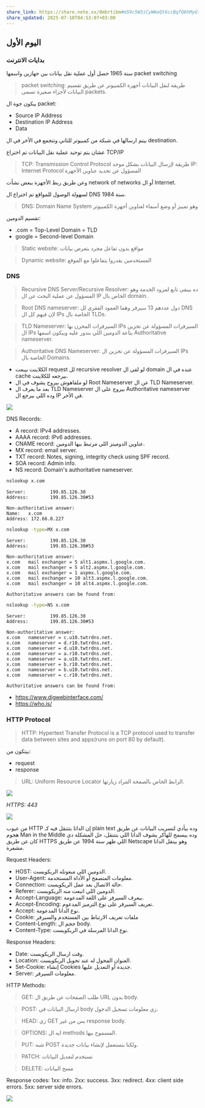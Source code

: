 ```yaml
---
share_link: https://share.note.sx/0mbrtibm#m59c5W3iCyWWaQt6ccBqfQ6hMyGt9W+CfVi4Qyvg7dk
share_updated: 2025-07-10T04:53:07+03:00
---
```



## اليوم الأول
### بدايات الانترنت
سنة 1965 حصل أول عملية نقل بيانات بين جهازين واسمها packet switching

>packet switching: طريقة لنقل البيانات أجهزة الكمبيوتر عن طريق تقسيم البيانات لأجزاء صغيرة تسمى packets.

بيكون جوة ال packet:
- Source IP Address
- Destination IP Address
- Data

بيتم ارسالها في شبكة من كمبيوتر للتاني وتتجمع في الأخر في ال destination.

عشان يتم توحيد عملية نقل البيانات تم اختراع TCP/IP 

>TCP: Transmission Control Protocol طريقة لإرسال البيانات بشكل موحد
>IP: Internet Protocol المسؤول عن تحديد عناوين الأجهزة

وعن طريق ربط الأجهزة ببعض نشأت network of networks أو ال Internet.

لسهولة الوصول للمواقع تم اختراع ال DNS سنة 1984.

>DNS: Domain Name System وهو تمييز أو وضع أسماء لعناوين أجهزة الكمبيوتر

تقسيم الدومين: 
- .com = Top-Level Domain = TLD
- google = Second-level Domain

> Static website: مواقع بدون تفاعل مجرد بتعرض بيانات

> Dynamic website: المستخدمين يقدروا يتفاعلوا مع الموقع 

### DNS

>Recursive DNS Server/Recursive Resolver:
> ده بيبقى تابع لمزود الخدمة وهو المسؤول عن عملية البحث عن ال IP الخاص بال domain.

>Root DNS nameserver: 
>دول عددهم 13 سيرفر وهما العمود الفقري لل DNS لإن فيهم كل ال IPs الخاصة بال TLDs.
>

>TLD Nameserver: 
>السيرفرات المخزن بها IPs السيرفرات المسؤولة عن تخزين ال IPs بتاعة الدومين اللي بندور عليه وبيكون اسمها Authoritative nameserver.

>Authoritative DNS Nameserver:
>السيرفرات المسؤولة عن تخزين ال IPs الخاصة بال Domains.


- الكلاينت بيبعت request لل recursive resolver لو لقى ال domain عنده في ال cache بيرجعه للكلاينت.
- لو ملقاهوش بيروح يشوف في ال Root Nameserver عن ال TLD Nameserver.
- بعد ما يعرف ال TLD Nameserver بيروح على ال Authoritative nameserver وده اللي بيرجع ال IP في الأخر.


![](https://cdn.imgchest.com/files/y8xcnkjp5w4.png)

DNS Records:
- A record: IPv4 addresses.
- AAAA record: IPv6 addresses.
- CNAME record: عناوين الدومينز اللي مرتبط بيها الدومين.
- MX record: email server.
- TXT record: Notes, signing, integrity check using SPF record.
- SOA record: Admin info.
- NS record: Domain's authoritative nameserver.

```sh
nslookup x.com
```

```
Server:         199.85.126.30
Address:        199.85.126.30#53

Non-authoritative answer:
Name:   x.com
Address: 172.66.0.227
```


```sh
nslookup -type=MX x.com
```

```
Server:         199.85.126.30
Address:        199.85.126.30#53

Non-authoritative answer:
x.com   mail exchanger = 5 alt1.aspmx.l.google.com.
x.com   mail exchanger = 5 alt2.aspmx.l.google.com.
x.com   mail exchanger = 1 aspmx.l.google.com.
x.com   mail exchanger = 10 alt3.aspmx.l.google.com.
x.com   mail exchanger = 10 alt4.aspmx.l.google.com.

Authoritative answers can be found from:
```


```sh
nslookup -type=NS x.com
```


```
Server:         199.85.126.30
Address:        199.85.126.30#53

Non-authoritative answer:
x.com   nameserver = c.u10.twtrdns.net.
x.com   nameserver = d.r10.twtrdns.net.
x.com   nameserver = d.u10.twtrdns.net.
x.com   nameserver = a.r10.twtrdns.net.
x.com   nameserver = a.u10.twtrdns.net.
x.com   nameserver = b.r10.twtrdns.net.
x.com   nameserver = b.u10.twtrdns.net.
x.com   nameserver = c.r10.twtrdns.net.

Authoritative answers can be found from:
```

- https://www.digwebinterface.com/
- https://who.is/



### HTTP Protocol

>HTTP: Hypertext Transfer Protocol is a TCP protocol used to transfer data between sites and apps(runs on port 80 by default).

بيتكون من:
- request
- response

>URL: Uniform Resource Locator 
>الرابط الخاص بالصفحة المراد زيارتها.

![](https://cdn.imgchest.com/files/yq9c3ewe3e4.png)

*HTTPS: 443*

![](https://cdn.imgchest.com/files/4jdcvjljzb4.png)


من عيوب HTTP إن الداتا بتتنقل فيه كـ plain text وده بيأدي لتسريب البيانات عن طريق هجوم Man in the Middle وده بيسمح للهاكر يشوف الداتا اللي بتتنقل، حل المشكلة دي كان عن طريق HTTPS اللي ظهر سنة 1994 عن طريق Netscape وهو بينقل الداتا مشفرة.

Request Headers:
- HOST: الدومين اللي مبعوتله الريكويست.
- User-Agent: معلومات المتصفح أو الأداة المستخدمة.
- Connection: حالة الاتصال بعد عمل الريكويست.
- Referer: الدومين اللي اتبعت منه الريكويست.
- Accept-Language: بيعرف السيرفر على اللغة المدعومة.
- Accept-Encoding: تعريف السيرفر على نوع الترميز المدعوم.
- Accept: نوع الداتا المدعومة.
- Cookie: ملفات تعريف الارتباط بين المستخدم والسيرفر
- Content-Length: حجم ال body.
- Content-Type: نوع الداتا المرسلة في الريكويست.

Response Headers:
- Date: وقت ارسال الريكويست.
- Location: العنوان المحول له عند تحويل الريكويست.
- Set-Cookie: إنشاء Cookies جديدة أو التعديل عليها.
- Server: معلومات السيرفر.

HTTP Methods:
>GET:
>طلب الصفحات عن طريق ال URL بدون body.

>POST:
>ارسال البيانات في body زي معلومات تسجيل الدخول.

>HEAD: 
>زي GET بس من غير response body.

>OPTIONS: 
>ايه ال methods المسموح بيها.

>PUT:
>شبه POST ولكنا بتستعمل لإنشاء بيانات جديدة.

>PATCH:
>تستخدم لتعديل البيانات

>DELETE:
>مسح البيانات

Response codes:
1xx: info.
2xx: success.
3xx: redirect.
4xx: client side errors.
5xx: server side errors.

![](https://cdn.hashnode.com/res/hashnode/image/upload/v1680774026799/5694c447-1ff8-4aaf-8b4d-a8e590095af3.png?auto=compress,format&format=webp)



